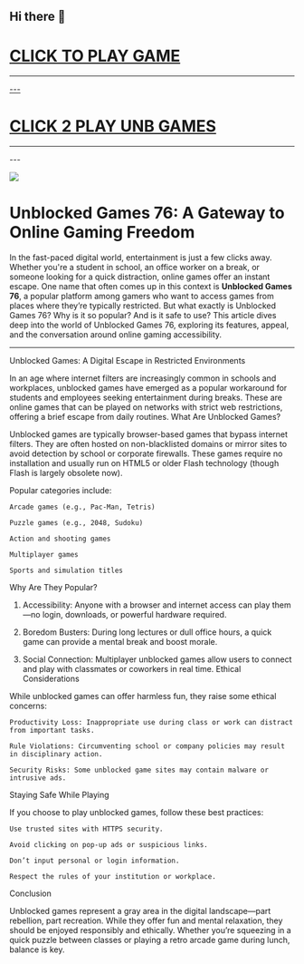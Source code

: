 ## Hi there 👋

<h1><a href="https://k12guru.nl">CLICK TO PLAY GAME</h1>
<HR>---
<H1><a href="https://lessonhub.guru">CLICK 2 PLAY UNB GAMES</a></H1>
<HR>---

<a href="https://k12guru.nl"><img src="https://1lesson1.email/gamez.png"></a>

# Unblocked Games 76: A Gateway to Online Gaming Freedom

In the fast-paced digital world, entertainment is just a few clicks away. Whether you're a student in school, an office worker on a break, or someone looking for a quick distraction, online games offer an instant escape. One name that often comes up in this context is **Unblocked Games 76**, a popular platform among gamers who want to access games from places where they’re typically restricted. But what exactly is Unblocked Games 76? Why is it so popular? And is it safe to use? This article dives deep into the world of Unblocked Games 76, exploring its features, appeal, and the conversation around online gaming accessibility.

---

Unblocked Games: A Digital Escape in Restricted Environments

In an age where internet filters are increasingly common in schools and workplaces, unblocked games have emerged as a popular workaround for students and employees seeking entertainment during breaks. These are online games that can be played on networks with strict web restrictions, offering a brief escape from daily routines.
What Are Unblocked Games?

Unblocked games are typically browser-based games that bypass internet filters. They are often hosted on non-blacklisted domains or mirror sites to avoid detection by school or corporate firewalls. These games require no installation and usually run on HTML5 or older Flash technology (though Flash is largely obsolete now).

Popular categories include:

    Arcade games (e.g., Pac-Man, Tetris)

    Puzzle games (e.g., 2048, Sudoku)

    Action and shooting games

    Multiplayer games

    Sports and simulation titles

Why Are They Popular?

1. Accessibility: Anyone with a browser and internet access can play them—no login, downloads, or powerful hardware required.

2. Boredom Busters: During long lectures or dull office hours, a quick game can provide a mental break and boost morale.

3. Social Connection: Multiplayer unblocked games allow users to connect and play with classmates or coworkers in real time.
Ethical Considerations

While unblocked games can offer harmless fun, they raise some ethical concerns:

    Productivity Loss: Inappropriate use during class or work can distract from important tasks.

    Rule Violations: Circumventing school or company policies may result in disciplinary action.

    Security Risks: Some unblocked game sites may contain malware or intrusive ads.

Staying Safe While Playing

If you choose to play unblocked games, follow these best practices:

    Use trusted sites with HTTPS security.

    Avoid clicking on pop-up ads or suspicious links.

    Don’t input personal or login information.

    Respect the rules of your institution or workplace.

Conclusion

Unblocked games represent a gray area in the digital landscape—part rebellion, part recreation. While they offer fun and mental relaxation, they should be enjoyed responsibly and ethically. Whether you’re squeezing in a quick puzzle between classes or playing a retro arcade game during lunch, balance is key.
